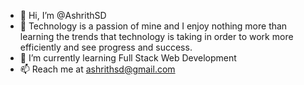 - 👋 Hi, I’m @AshrithSD
- 👀 Technology is a passion of mine and I enjoy nothing more than learning the trends that technology is taking in order to work more efficiently and see progress and success. 
- 🌱 I’m currently learning Full Stack Web Development
- 📫 Reach me at ashrithsd@gmail.com

<!---
AshrithSD/AshrithSD is a ✨ special ✨ repository because its `README.md` (this file) appears on your GitHub profile.
You can click the Preview link to take a look at your changes.
--->
